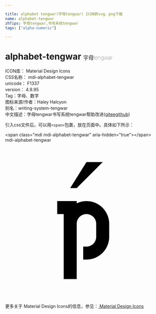 ```yaml
---

title: alphabet tengwar(字母tengwar) ICON转svg、png下载
name: alphabet-tengwar
zhTips: 字母tengwar,书写系统tengwar
tags: ["alpha-numeric"]

---
```


# alphabet-tengwar  <small style="font-size: 60%;font-weight: 100">字母tengwar</small>


<div class="detail-page">
<p>
<span>
ICON库：
<span class="badge-secondary badge">Material Design Icons</span> 
</span>
<br/>
<span>
CSS名称：
<span class="badge-secondary badge">mdi-alphabet-tengwar</span> 
</span>
<br/>
<span>
unicode：
<span class="badge-secondary badge">F1337</span> 
<copy-btn content='F1337' btn-title=""></copy-btn>
<copy-btn :content='String.fromCodePoint(parseInt("F1337", 16))' btn-title="复制U"></copy-btn>
</span>
<br/>
<span>
version：
<span class="badge-secondary badge">4.9.95</span> 
</span><br/><span>Tag：<span class="badge-light badge"><router-link to="/tags/alpha-numeric.html">字母、数字</router-link></span></span>
<br/>
<span>图标来源/作者：<span class="badge-light badge">Haley Halcyon</span></span> 
<br/>
<span>别名：<span class="badge-light badge">writing-system-tengwar</span></span><br/><span class="zh-detail">中文描述：<span class="badge-primary badge">字母tengwar</span><span class="badge-primary badge">书写系统tengwar</span><span class="help-link"><span>帮助改进</span>(<a href="https://gitee.com/liuwave/icon-helper/edit/master/json/material/alphabet-tengwar.json" target="_blank" rel="noopener noreferrer">gitee</a><a href="https://github.com/liuwave/icon-helper/edit/master/json/material/alphabet-tengwar.json" target="_blank" rel="noopener noreferrer">github</a></span>)</span><br/>
</p>
</div>
<div class="alert alert-dark">
  <i class="mdi mdi-alphabet-tengwar mdi-48px"></i>
  <i class="mdi mdi-alphabet-tengwar mdi-36px"></i>
  <i class="mdi mdi-alphabet-tengwar mdi-24px"></i>
  <i class="mdi mdi-alphabet-tengwar mdi-18px"></i>
</div>
<div>
  <p>引入css文件后，可以用<code>&lt;span&gt;</code>包裹，放在页面中。具体如下所示：    
  </p>
  <div class="alert alert-primary" style="font-size: 14px">
    &lt;span class="mdi mdi-alphabet-tengwar" aria-hidden="true"&gt;&lt;/span&gt;
    <copy-btn content='<span class="mdi mdi-alphabet-tengwar" aria-hidden="true"></span>'></copy-btn>
  </div>
  <div class="alert alert-secondary">
    <i class="mdi mdi-alphabet-tengwar"
    style="font-size: 24px"
    aria-hidden="true"></i> mdi-alphabet-tengwar
    <copy-btn content="mdi-alphabet-tengwar" btn-title="复制图标名称"></copy-btn>
  </div>
</div>
<div id="svg" class="svg-wrap">
<svg xmlns="http://www.w3.org/2000/svg" viewBox="0 0 24 24"><path d="M10 7L12.5 3H15L11 7H10M12.5 9C11.96 9 11.46 9.13 11 9.35V9H8V11H9V21H11V12.5C11 11.67 11.67 11 12.5 11C13.33 11 14 11.67 14 12.5V14.5C14 15.33 13.33 16 12.5 16H12V18H12.5C14.43 18 16 16.43 16 14.5V12.5C16 10.57 14.43 9 12.5 9Z" /></svg>
</div>
<detail full-name='mdi-alphabet-tengwar'></detail>
    
<div><p>更多关于 Material Design Icons的信息，参见：<a target="_blank" href="https://iconhelper.cn/material.html"> Material Design Icons</a>
</p></div>
